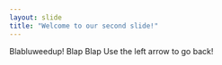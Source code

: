```yaml
---
layout: slide
title: "Welcome to our second slide!"
---
```

Blabluweedup! Blap Blap
Use the left arrow to go back!
